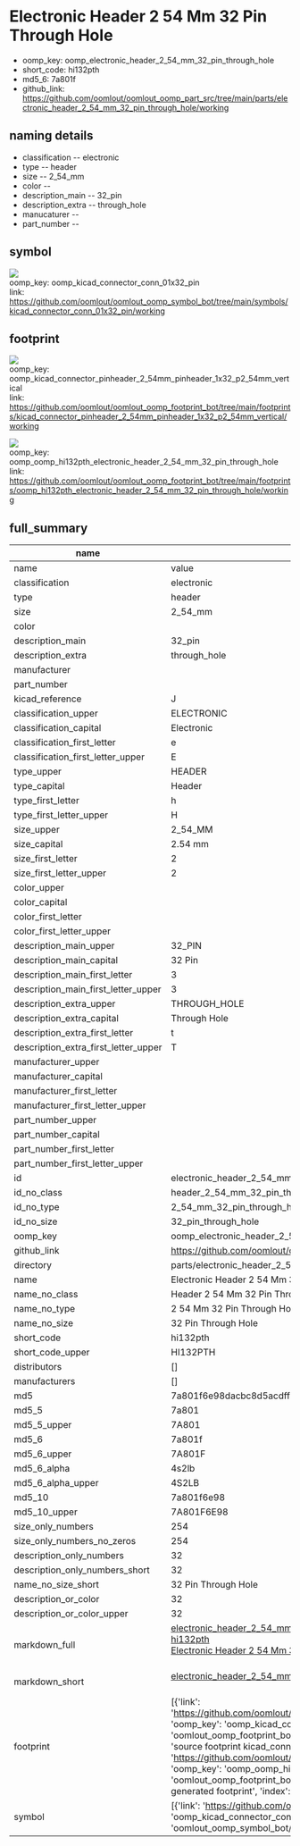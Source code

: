 # Electronic Header 2 54 Mm 32 Pin Through Hole

  
* oomp_key: oomp_electronic_header_2_54_mm_32_pin_through_hole 
* short_code: hi132pth
* md5_6: 7a801f  
* github_link: https://github.com/oomlout/oomlout_oomp_part_src/tree/main/parts/electronic_header_2_54_mm_32_pin_through_hole/working  
## naming details
* classification -- electronic
* type -- header
* size -- 2_54_mm
* color -- 
* description_main -- 32_pin
* description_extra -- through_hole
* manucaturer -- 
* part_number -- 



## symbol

![](symbol/{index}/working/working_600.png)  
oomp_key: oomp_kicad_connector_conn_01x32_pin  
link: https://github.com/oomlout/oomlout_oomp_symbol_bot/tree/main/symbols/kicad_connector_conn_01x32_pin/working  

## footprint

![](footprint/{index}/working/working_600.png)  
oomp_key: oomp_kicad_connector_pinheader_2_54mm_pinheader_1x32_p2_54mm_vertical  
link: https://github.com/oomlout/oomlout_oomp_footprint_bot/tree/main/footprints/kicad_connector_pinheader_2_54mm_pinheader_1x32_p2_54mm_vertical/working  

![](footprint/{index}/working/working_600.png)  
oomp_key: oomp_oomp_hi132pth_electronic_header_2_54_mm_32_pin_through_hole  
link: https://github.com/oomlout/oomlout_oomp_footprint_bot/tree/main/footprints/oomp_hi132pth_electronic_header_2_54_mm_32_pin_through_hole/working  

## full_summary
| name | value | 
| --- | --- | 
| name | value | 
| classification | electronic | 
| type | header | 
| size | 2_54_mm | 
| color |  | 
| description_main | 32_pin | 
| description_extra | through_hole | 
| manufacturer |  | 
| part_number |  | 
| kicad_reference | J | 
| classification_upper | ELECTRONIC | 
| classification_capital | Electronic | 
| classification_first_letter | e | 
| classification_first_letter_upper | E | 
| type_upper | HEADER | 
| type_capital | Header | 
| type_first_letter | h | 
| type_first_letter_upper | H | 
| size_upper | 2_54_MM | 
| size_capital | 2.54 mm | 
| size_first_letter | 2 | 
| size_first_letter_upper | 2 | 
| color_upper |  | 
| color_capital |  | 
| color_first_letter |  | 
| color_first_letter_upper |  | 
| description_main_upper | 32_PIN | 
| description_main_capital | 32 Pin | 
| description_main_first_letter | 3 | 
| description_main_first_letter_upper | 3 | 
| description_extra_upper | THROUGH_HOLE | 
| description_extra_capital | Through Hole | 
| description_extra_first_letter | t | 
| description_extra_first_letter_upper | T | 
| manufacturer_upper |  | 
| manufacturer_capital |  | 
| manufacturer_first_letter |  | 
| manufacturer_first_letter_upper |  | 
| part_number_upper |  | 
| part_number_capital |  | 
| part_number_first_letter |  | 
| part_number_first_letter_upper |  | 
| id | electronic_header_2_54_mm_32_pin_through_hole | 
| id_no_class | header_2_54_mm_32_pin_through_hole | 
| id_no_type | 2_54_mm_32_pin_through_hole | 
| id_no_size | 32_pin_through_hole | 
| oomp_key | oomp_electronic_header_2_54_mm_32_pin_through_hole | 
| github_link | https://github.com/oomlout/oomlout_oomp_part_src/tree/main/parts/electronic_header_2_54_mm_32_pin_through_hole/working | 
| directory | parts/electronic_header_2_54_mm_32_pin_through_hole | 
| name | Electronic Header 2 54 Mm 32 Pin Through Hole | 
| name_no_class | Header 2 54 Mm 32 Pin Through Hole | 
| name_no_type | 2 54 Mm 32 Pin Through Hole | 
| name_no_size | 32 Pin Through Hole | 
| short_code | hi132pth | 
| short_code_upper | HI132PTH | 
| distributors | [] | 
| manufacturers | [] | 
| md5 | 7a801f6e98dacbc8d5acdff74bf779e5 | 
| md5_5 | 7a801 | 
| md5_5_upper | 7A801 | 
| md5_6 | 7a801f | 
| md5_6_upper | 7A801F | 
| md5_6_alpha | 4s2lb | 
| md5_6_alpha_upper | 4S2LB | 
| md5_10 | 7a801f6e98 | 
| md5_10_upper | 7A801F6E98 | 
| size_only_numbers | 254 | 
| size_only_numbers_no_zeros | 254 | 
| description_only_numbers | 32 | 
| description_only_numbers_short | 32 | 
| name_no_size_short | 32 Pin Through Hole | 
| description_or_color | 32 | 
| description_or_color_upper | 32 | 
| markdown_full | [electronic_header_2_54_mm_32_pin_through_hole](https://github.com/oomlout/oomlout_oomp_part_src/tree/main/parts/electronic_header_2_54_mm_32_pin_through_hole/working)<br>[hi132pth](https://github.com/oomlout/oomlout_oomp_part_src/tree/main/parts/electronic_header_2_54_mm_32_pin_through_hole/working)<br>[Electronic Header 2 54 Mm 32 Pin Through Hole](https://github.com/oomlout/oomlout_oomp_part_src/tree/main/parts/electronic_header_2_54_mm_32_pin_through_hole/working)<br><br> | 
| markdown_short | [electronic_header_2_54_mm_32_pin_through_hole](https://github.com/oomlout/oomlout_oomp_part_src/tree/main/parts/electronic_header_2_54_mm_32_pin_through_hole/working)<br><br> | 
| footprint | [{'link': 'https://github.com/oomlout/oomlout_oomp_footprint_bot/tree/main/foootprntss/kicad_connector_pinheader_2_54mm_pinheader_1x32_p2_54mm_vertical', 'oomp_key': 'oomp_kicad_connector_pinheader_2_54mm_pinheader_1x32_p2_54mm_vertical', 'directory': 'oomlout_oomp_footprint_bot/footprints/kicad_connector_pinheader_2_54mm_pinheader_1x32_p2_54mm_vertical//working/working.kicad_mod', 'note': 'source footprint kicad_connector_pinheader_2_54mm_pinheader_1x32_p2_54mm_vertical', 'index': 0}, {'link': 'https://github.com/oomlout/oomlout_oomp_footprint_bot/tree/main/foootprntss/oomp_hi132pth_electronic_header_2_54_mm_32_pin_through_hole', 'oomp_key': 'oomp_oomp_hi132pth_electronic_header_2_54_mm_32_pin_through_hole', 'directory': 'oomlout_oomp_footprint_bot/footprints/oomp_hi132pth_electronic_header_2_54_mm_32_pin_through_hole//working/working.kicad_mod', 'note': 'oomp generated footprint', 'index': 1}] | 
| symbol | [{'link': 'https://github.com/oomlout/oomlout_oomp_symbol_bot/tree/main/symbols/kicad_connector_conn_01x32_pin', 'oomp_key': 'oomp_kicad_connector_conn_01x32_pin', 'directory': 'oomlout_oomp_symbol_bot/symbols/kicad_connector_conn_01x32_pin//working/working.kicad_sym', 'index': 0}] | 
